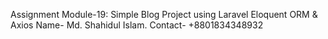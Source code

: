 Assignment Module-19: Simple Blog Project using Laravel Eloquent ORM & Axios 
Name- Md. Shahidul Islam. Contact- +8801834348932


